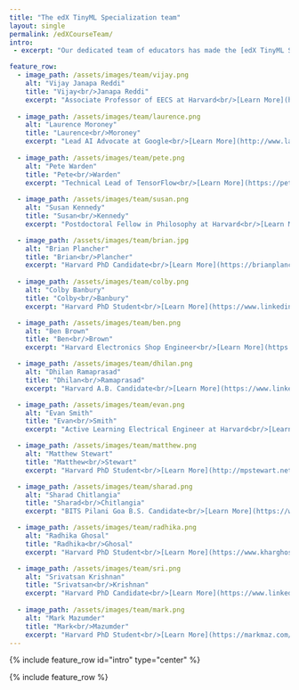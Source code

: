 ```yaml
---
title: "The edX TinyML Specialization team"
layout: single
permalink: /edXCourseTeam/
intro: 
 - excerpt: "Our dedicated team of educators has made the [edX TinyML Specialization](https://www.edx.org/professional-certificate/harvardx-tiny-machine-learning) possible!"

feature_row:
  - image_path: /assets/images/team/vijay.png
    alt: "Vijay Janapa Reddi"
    title: "Vijay<br/>Janapa Reddi"
    excerpt: "Associate Professor of EECS at Harvard<br/>[Learn More](https://scholar.harvard.edu/vijay-janapa-reddi)"
    
  - image_path: /assets/images/team/laurence.png
    alt: "Laurence Moroney"
    title: "Laurence<br/>Moroney"
    excerpt: "Lead AI Advocate at Google<br/>[Learn More](http://www.laurencemoroney.com/)"
  
  - image_path: /assets/images/team/pete.png
    alt: "Pete Warden"
    title: "Pete<br/>Warden"
    excerpt: "Technical Lead of TensorFlow<br/>[Learn More](https://petewarden.com/)"
    
  - image_path: /assets/images/team/susan.png
    alt: "Susan Kennedy"
    title: "Susan<br/>Kennedy"
    excerpt: "Postdoctoral Fellow in Philosophy at Harvard<br/>[Learn More](https://www.susan-kennedy.com/)"

  - image_path: /assets/images/team/brian.jpg
    alt: "Brian Plancher"
    title: "Brian<br/>Plancher"
    excerpt: "Harvard PhD Candidate<br/>[Learn More](https://brianplancher.com/)"
  
  - image_path: /assets/images/team/colby.png
    alt: "Colby Banbury"
    title: "Colby<br/>Banbury"
    excerpt: "Harvard PhD Student<br/>[Learn More](https://www.linkedin.com/in/colby-banbury-267956135)"

  - image_path: /assets/images/team/ben.png
    alt: "Ben Brown"
    title: "Ben<br/>Brown"
    excerpt: "Harvard Electronics Shop Engineer<br/>[Learn More](https://www.linkedin.com/in/benyeager/)" 

  - image_path: /assets/images/team/dhilan.png
    alt: "Dhilan Ramaprasad"
    title: "Dhilan<br/>Ramaprasad"
    excerpt: "Harvard A.B. Candidate<br/>[Learn More](https://www.linkedin.com/in/dhilanr/)"

  - image_path: /assets/images/team/evan.png
    alt: "Evan Smith"
    title: "Evan<br/>Smith"
    excerpt: "Active Learning Electrical Engineer at Harvard<br/>[Learn More](https://www.linkedin.com/in/jamesevansmith/)"    

  - image_path: /assets/images/team/matthew.png
    alt: "Matthew Stewart"
    title: "Matthew<br/>Stewart"
    excerpt: "Harvard PhD Student<br/>[Learn More](http://mpstewart.net/)"

  - image_path: /assets/images/team/sharad.png
    alt: "Sharad Chitlangia"
    title: "Sharad<br/>Chitlangia"
    excerpt: "BITS Pilani Goa B.S. Candidate<br/>[Learn More](https://www.sharadchitlang.ai/)" 

  - image_path: /assets/images/team/radhika.png
    alt: "Radhika Ghosal"
    title: "Radhika<br/>Ghosal"
    excerpt: "Harvard PhD Student<br/>[Learn More](https://www.kharghoshal.xyz/)" 

  - image_path: /assets/images/team/sri.png
    alt: "Srivatsan Krishnan"
    title: "Srivatsan<br/>Krishnan"
    excerpt: "Harvard PhD Candidate<br/>[Learn More](https://www.linkedin.com/in/srivatsan-krishnan-2a683849)"
  
  - image_path: /assets/images/team/mark.png
    alt: "Mark Mazumder"
    title: "Mark<br/>Mazumder"
    excerpt: "Harvard PhD Student<br/>[Learn More](https://markmaz.com/)" 
---
```


{% include feature_row id="intro" type="center" %}

{% include feature_row %}